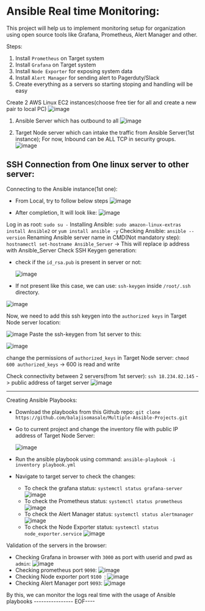 # Ansible Real time Monitoring:

This project will help us to implement monitoring setup for organization using open source tools like Grafana, Prometheus, Alert Manager and other.

Steps:

1) Install `Prometheus` on Target system
2) Install `Grafana` on Target system
3) Install `Node Exporter` for exposing system data
4) Install `Alert Manager` for sending alert to Pagerduty/Slack
5) Create everything as a servers so starting stoping and handling will be easy

Create 2 AWS Linux EC2 instances(choose free tier for all and create a new pair to local PC)
![image](https://github.com/balajisomasale/Multiple-Ansible-Projects/assets/35003840/05b1d7e5-b06b-40e3-8d66-8653a5f1d4f1)

1) Ansible Server which has outbound to all
  ![image](https://github.com/balajisomasale/Multiple-Ansible-Projects/assets/35003840/bd0eedb6-2d26-4f82-8a8d-9e48c482db19)

2) Target Node server which can intake the traffic from Ansible Server(1st instance); For now, Inbound can be ALL TCP in security groups.
   ![image](https://github.com/balajisomasale/Multiple-Ansible-Projects/assets/35003840/6dc994c8-0e60-43aa-9172-7ab9f6e4b32d)

## SSH Connection from One linux server to other server: 
Connecting to the Ansible instance(1st one):
- From Local, try to follow below steps
  ![image](https://github.com/balajisomasale/Multiple-Ansible-Projects/assets/35003840/69db3328-afdd-47a4-9963-b552a9ed8760)
  
- After completion, It will look like:
  ![image](https://github.com/balajisomasale/Multiple-Ansible-Projects/assets/35003840/013c9d61-49a6-43fe-84ef-8ebcae36d12e)

Log in as root: `sudo su -`
Installing Ansible: `sudo amazon-linux-extras install Ansible2` or `yum install ansible -y`
Checking Ansible: `ansible --version`
Renaming Ansible server name in CMD(Not mandatory step): `hostnamectl set-hostname Ansible_Server` -> This will replace ip address with Ansible_Server
Check SSH Keygen generation: 
- check if the `id_rsa.pub` is present in server or not: 

  ![image](https://github.com/balajisomasale/Multiple-Ansible-Projects/assets/35003840/93cc2e91-996b-4cde-b05e-9caa688fa834)
  
- If not present like this case, we can use: `ssh-keygen` inside `/root/.ssh` directory.

 ![image](https://github.com/balajisomasale/Multiple-Ansible-Projects/assets/35003840/99ac55fb-30b0-4728-814b-a128a2c1d3bb)

Now, we need to add this ssh keygen into the `authorized keys` in Target Node server location:

![image](https://github.com/balajisomasale/Multiple-Ansible-Projects/assets/35003840/328fd4ea-56e3-48cc-a2b7-d7b04758fd34)
Paste the ssh-keygen from 1st server to this: 

![image](https://github.com/balajisomasale/Multiple-Ansible-Projects/assets/35003840/6dadfd3b-a963-442c-bf3b-a11cc18490d9)


change the permissions of `authorized_keys` in Target Node server: `chmod 600 authorized_keys` -> 600 is read and write

Check connectivity between 2 servers(from 1st server): `ssh 18.234.82.145` -> public address of target server
![image](https://github.com/balajisomasale/Multiple-Ansible-Projects/assets/35003840/5f4da53b-a1f6-41c8-b4cd-fe2d6ef5ee38)

-----------------------

Creating Ansible Playbooks:

- Download the playbooks from this Github repo: `git clone https://github.com/balajisomasale/Multiple-Ansible-Projects.git`
- Go to current project and change the inventory file with public IP address of Target Node Server: 

  ![image](https://github.com/balajisomasale/Multiple-Ansible-Projects/assets/35003840/2168ac3b-f7c7-456a-b16d-2d5df3ecc9c9)

- Run the ansible playbook using command: `ansible-playbook -i inventory playbook.yml`

- Navigate to target server to check the changes: 
  - To check the grafana status: `systemctl status grafana-server`
    ![image](https://github.com/balajisomasale/Multiple-Ansible-Projects/assets/35003840/93d41f08-6f43-4497-9d6b-1eec4512fbd7)
  - To check the Prometheus status: `systemctl status prometheus`
    ![image](https://github.com/balajisomasale/Multiple-Ansible-Projects/assets/35003840/5afd4100-f89f-4ecc-941b-81fa9d1313a1)
  - To check the Alert Manager status: `systemctl status alertmanager`
    ![image](https://github.com/balajisomasale/Multiple-Ansible-Projects/assets/35003840/0fdbbbc0-13e2-4e0e-bff1-718b6c1882b5)
  - To check the Node Exporter status: `systemctl status node_exporter.service`
    ![image](https://github.com/balajisomasale/Multiple-Ansible-Projects/assets/35003840/2ff1bb0f-af57-406f-b3b0-35810f145866)

Validation of the servers in the browser:
- Checking Grafana in browser with `3000` as port with userid and pwd as `admin`:
  ![image](https://github.com/balajisomasale/Multiple-Ansible-Projects/assets/35003840/0dee5e92-18db-4f55-b32f-6025d2e6b726)
- Checking prometheus port `9090`:
  ![image](https://github.com/balajisomasale/Multiple-Ansible-Projects/assets/35003840/da1152ba-afd8-4286-a4aa-cd063b513d2f)
- Checking Node exporter port `9100 `:
  ![image](https://github.com/balajisomasale/Multiple-Ansible-Projects/assets/35003840/c1094086-e54a-4891-9143-1025d44aa739)
- Checking Alert Manager port `9093`:
  ![image](https://github.com/balajisomasale/Multiple-Ansible-Projects/assets/35003840/b5ee9730-9cf4-4699-9360-1093943d3588)

By this, we can monitor the logs real time with the usage of Ansible playbooks
---------------- EOF----
